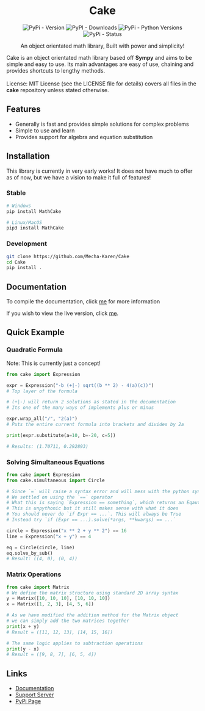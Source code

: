 <h1 align="center">Cake</h1>
<div align="center">
    <img alt="PyPi - Version" src="https://img.shields.io/pypi/v/MathCake?logo=pypi&style=plastic">
    <img alt="PyPI - Downloads" src="https://img.shields.io/pypi/dm/MathCake">
    <img alt="PyPi - Python Versions" src="https://img.shields.io/pypi/pyversions/mathcake.svg">
    <img alt="PyPi - Status" src="https://img.shields.io/pypi/status/ansicolortags.svg">
</div>
<p align="center">An object orientated math library, Built with power and simplicity!</p>

<p>
    Cake is an object orientated math library based off <strong>Sympy</strong> and aims to be simple and easy to use. Its main advantages are easy of use, chaining and provides shortcuts to lengthy methods.<br><br>
    License: MIT License (see the LICENSE file for details) covers all files in the <strong>cake</strong> repository unless stated otherwise.
</p>

<h2>Features</h2>
<ul>
    <li>Generally is fast and provides simple solutions for complex problems</li>
    <li>Simple to use and learn</li>
    <li>Provides support for algebra and equation substitution</li>
</ul>

<h2>Installation</h2>
This library is currently in very early works! It does not have much to offer as of now, but we have a vision to make it full of features!

<h3>Stable</h3>

```sh
# Windows
pip install MathCake

# Linux/MacOS
pip3 install MathCake
```

<h3>Development</h3>

```sh
git clone https://github.com/Mecha-Karen/Cake
cd Cake
pip install .
```

<h2>Documentation</h2>

To compile the documentation, click [me](https://github.com/Mecha-Karen/Documentation#compiling-cake) for more information

If you wish to view the live version, click [me](https://docs.mechakaren.xyz/cake).

<h2>Quick Example</h2>

<h3>Quadratic Formula</h3>
Note: This is currently just a concept!

```py
from cake import Expression

expr = Expression("-b (+|-) sqrt((b ** 2) - 4(a)(c))")
# Top layer of the formula

# (+|-) will return 2 solutions as stated in the documentation
# Its one of the many ways of implements plus or minus

expr.wrap_all("/", "2(a)")
# Puts the entire current formula into brackets and divides by 2a

print(expr.substitute(a=10, b=-20, c=5))

# Results: (1.70711, 0.292893)
```

<h3>Solving Simultaneous Equations</h3>

```py
from cake import Expression
from cake.simultaneous import Circle

# Since `=` will raise a syntax error and will mess with the python syntax
# We settled on using the `==` operator
# What this is saying `Expression == something`, which returns an Eqaution instead of bool
# This is unpythonic but it still makes sense with what it does
# You should never do `if Expr == ...`. This will always be True
# Instead try `if (Expr == ...).solve(*args, **kwargs) == ...`

circle = Expression("x ** 2 + y ** 2") == 16
line = Expression("x + y") == 4

eq = Circle(circle, line)
eq.solve_by_sub()
# Result: ((4, 0), (0, 4))
```

<h3>Matrix Operations</h3>

```py
from cake import Matrix
# We define the matrix structure using standard 2D array syntax
y = Matrix([10, 10, 10], [10, 10, 10])
x = Matrix([1, 2, 3], [4, 5, 6])

# As we have modified the addition method for the Matrix object
# we can simply add the two matrices together
print(x + y)
# Result = ([11, 12, 13], [14, 15, 16])

# The same logic applies to subtraction operations
print(y - x)
# Result = ([9, 8, 7], [6, 5, 4])
```

<h2>Links</h2>
<ul>
    <li><a href="https://docs.mechakaren.xyz/cake">Documentation</a></li>
    <li><a href="https://discord.gg/Q5mFhUM">Support Server</a></li>
    <li><a href="https://pypi.org/project/MathCake/">PyPi Page</a></li>
</ul>
